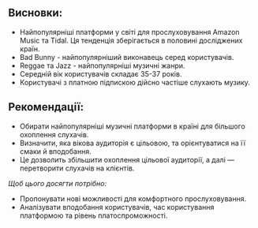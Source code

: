 ## Висновки:
- Найпопулярніші платформи у світі для прослуховування Amazon Music та Tidal. Ця тенденція зберігається в половині досліджених країн.
- Bad Bunny - найпопулярніший виконавець серед користувачів.
- Reggae та Jazz - найпопулярніші музичні жанри.
- Середній вік користувачів складає 35-37 років.
- Користувачі з платною підпискою дійсно частіше слухають музику.
## Рекомендації:
- Обирати найпопулярніші музичні платформи в країні для більшого охоплення слухачів.
- Визначити, яка вікова аудиторія є цільовою, та орієнтуватися на її смаки й вподобання.
- Це дозволить збільшити охоплення цільової аудиторії, а далі — перетворити слухачів на клієнтів.
  
_Щоб цього досягти потрібно:_
- Пропонувати нові можливості для комфортного прослуховування.
- Аналізувати вподобання користувачів, час користування платформою та рівень платоспроможності.
